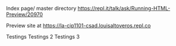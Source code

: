 
Index page/ master directory
https://repl.it/talk/ask/Running-HTML-Preview/20970

Preview site at 
https://la-cip1101-csad.louisaltoveros.repl.co

Testings 
Testings 2
Testings 3